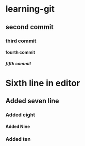 # learning-git
<h2>second commit</h2>
<h3>third commit</h3>
<h4>fourth commit</h4>
<h5>fifth commit</h5>
<h1>Sixth line in editor</h1>
<h2>Added seven line</h2>
<h3>Added eight</h3>
<h4>Added Nine</h4>
<h3>Added ten</h3>